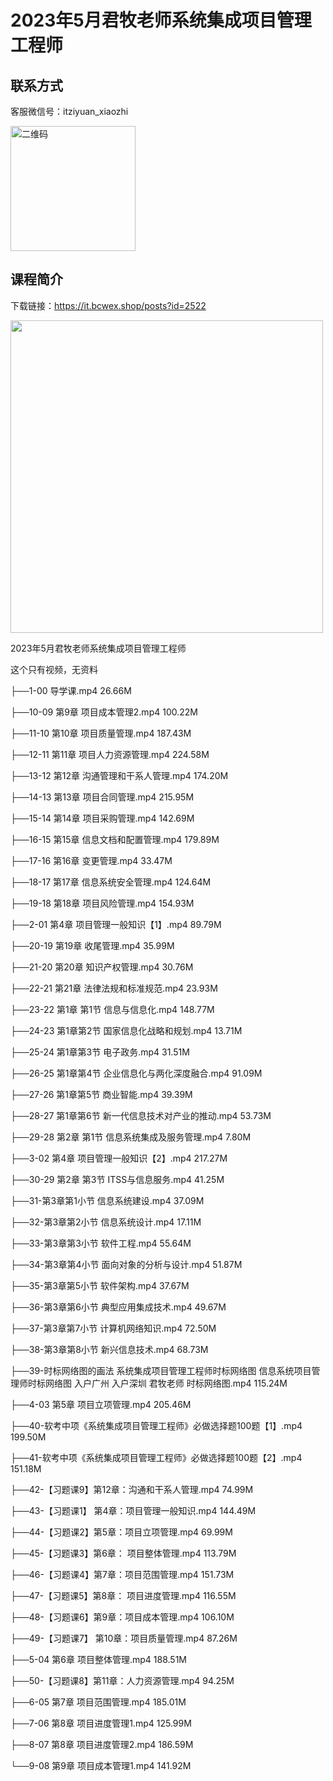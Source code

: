 # 2023年5月君牧老师系统集成项目管理工程师

## 联系方式

客服微信号：itziyuan_xiaozhi

<img src="https://ziyuanyun.oss-cn-guangzhou.aliyuncs.com/common/20240614073449/666b82192834a.jpg" width="200" height="200" alt="二维码">

## 课程简介

下载链接：https://it.bcwex.shop/posts?id=2522

<img src="https://ziyuanyun.oss-cn-guangzhou.aliyuncs.com/yun/20240515184043/6644912bdd335.jpg" width="500" alt="">

  2023年5月君牧老师系统集成项目管理工程师



 这个只有视频，无资料

 ├──1-00 导学课.mp4 26.66M

 ├──10-09 第9章 项目成本管理2.mp4 100.22M

 ├──11-10 第10章 项目质量管理.mp4 187.43M

 ├──12-11 第11章 项目人力资源管理.mp4 224.58M

 ├──13-12 第12章 沟通管理和干系人管理.mp4 174.20M

 ├──14-13 第13章 项目合同管理.mp4 215.95M

 ├──15-14 第14章 项目采购管理.mp4 142.69M

 ├──16-15 第15章 信息文档和配置管理.mp4 179.89M

 ├──17-16 第16章 变更管理.mp4 33.47M

 ├──18-17 第17章 信息系统安全管理.mp4 124.64M

 ├──19-18 第18章 项目风险管理.mp4 154.93M

 ├──2-01 第4章 项目管理一般知识【1】.mp4 89.79M

 ├──20-19 第19章 收尾管理.mp4 35.99M

 ├──21-20 第20章 知识产权管理.mp4 30.76M

 ├──22-21 第21章 法律法规和标准规范.mp4 23.93M

 ├──23-22 第1章 第1节 信息与信息化.mp4 148.77M

 ├──24-23 第1章第2节 国家信息化战略和规划.mp4 13.71M

 ├──25-24 第1章第3节 电子政务.mp4 31.51M

 ├──26-25 第1章第4节 企业信息化与两化深度融合.mp4 91.09M

 ├──27-26 第1章第5节 商业智能.mp4 39.39M

 ├──28-27 第1章第6节 新一代信息技术对产业的推动.mp4 53.73M

 ├──29-28 第2章 第1节 信息系统集成及服务管理.mp4 7.80M

 ├──3-02 第4章 项目管理一般知识【2】.mp4 217.27M

 ├──30-29 第2章 第3节 ITSS与信息服务.mp4 41.25M

 ├──31-第3章第1小节 信息系统建设.mp4 37.09M

 ├──32-第3章第2小节 信息系统设计.mp4 17.11M

 ├──33-第3章第3小节 软件工程.mp4 55.64M

 ├──34-第3章第4小节 面向对象的分析与设计.mp4 51.87M

 ├──35-第3章第5小节 软件架构.mp4 37.67M

 ├──36-第3章第6小节 典型应用集成技术.mp4 49.67M

 ├──37-第3章第7小节 计算机网络知识.mp4 72.50M

 ├──38-第3章第8小节 新兴信息技术.mp4 68.73M

 ├──39-时标网络图的画法 系统集成项目管理工程师时标网络图 信息系统项目管理师时标网络图 入户广州 入户深圳 君牧老师 时标网络图.mp4 115.24M

 ├──4-03 第5章 项目立项管理.mp4 205.46M

 ├──40-软考中项《系统集成项目管理工程师》必做选择题100题【1】.mp4 199.50M

 ├──41-软考中项《系统集成项目管理工程师》必做选择题100题【2】.mp4 151.18M

 ├──42-【习题课9】第12章：沟通和干系人管理.mp4 74.99M

 ├──43-【习题课1】 第4章：项目管理一般知识.mp4 144.49M

 ├──44-【习题课2】第5章：项目立项管理.mp4 69.99M

 ├──45-【习题课3】第6章： 项目整体管理.mp4 113.79M

 ├──46-【习题课4】第7章：项目范围管理.mp4 151.73M

 ├──47-【习题课5】第8章： 项目进度管理.mp4 116.55M

 ├──48-【习题课6】第9章：项目成本管理.mp4 106.10M

 ├──49-【习题课7】 第10章：项目质量管理.mp4 87.26M

 ├──5-04 第6章 项目整体管理.mp4 188.51M

 ├──50-【习题课8】第11章：人力资源管理.mp4 94.25M

 ├──6-05 第7章 项目范围管理.mp4 185.01M

 ├──7-06 第8章 项目进度管理1.mp4 125.99M

 ├──8-07 第8章 项目进度管理2.mp4 186.59M

 └──9-08 第9章 项目成本管理1.mp4 141.92M

  